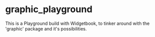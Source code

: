 # graphic_playground
This is a Playground build with Widgetbook, to tinker around with the 'graphic' package and it's possibilities.
